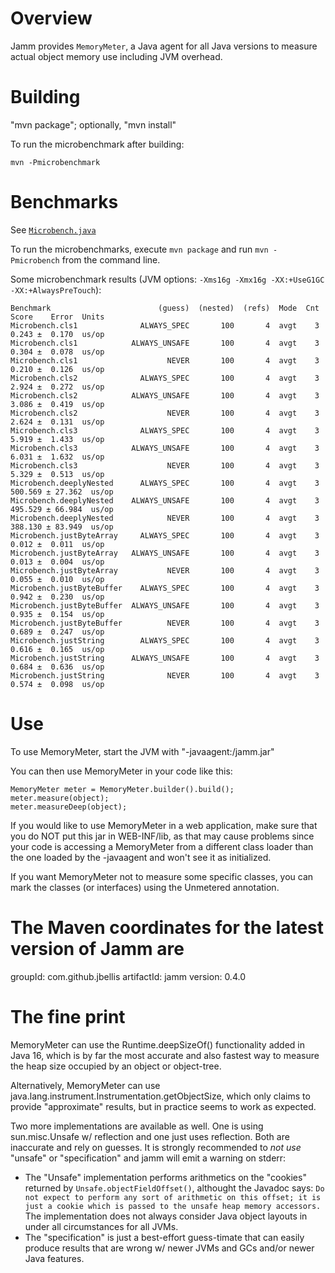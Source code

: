 Overview
========

Jamm provides `MemoryMeter`, a Java agent for all Java versions to
measure actual object memory use including JVM overhead.


Building
========

"mvn package"; optionally, "mvn install"
       
To run the microbenchmark after building:

    mvn -Pmicrobenchmark

Benchmarks
==========

See [`Microbench.java`](./test/org/github/jamm/jmh/Microbench.java)

To run the microbenchmarks, execute `mvn package` and run `mvn -Pmicrobench` from the command line.

Some microbenchmark results
(JVM options: `-Xms16g -Xmx16g -XX:+UseG1GC -XX:+AlwaysPreTouch`):

    Benchmark                        (guess)  (nested)  (refs)  Mode  Cnt    Score    Error  Units
    Microbench.cls1              ALWAYS_SPEC       100       4  avgt    3    0.243 ±  0.170  us/op
    Microbench.cls1            ALWAYS_UNSAFE       100       4  avgt    3    0.304 ±  0.078  us/op
    Microbench.cls1                    NEVER       100       4  avgt    3    0.210 ±  0.126  us/op
    Microbench.cls2              ALWAYS_SPEC       100       4  avgt    3    2.924 ±  0.272  us/op
    Microbench.cls2            ALWAYS_UNSAFE       100       4  avgt    3    3.086 ±  0.419  us/op
    Microbench.cls2                    NEVER       100       4  avgt    3    2.624 ±  0.131  us/op
    Microbench.cls3              ALWAYS_SPEC       100       4  avgt    3    5.919 ±  1.433  us/op
    Microbench.cls3            ALWAYS_UNSAFE       100       4  avgt    3    6.031 ±  1.632  us/op
    Microbench.cls3                    NEVER       100       4  avgt    3    5.329 ±  0.513  us/op
    Microbench.deeplyNested      ALWAYS_SPEC       100       4  avgt    3  500.569 ± 27.362  us/op
    Microbench.deeplyNested    ALWAYS_UNSAFE       100       4  avgt    3  495.529 ± 66.984  us/op
    Microbench.deeplyNested            NEVER       100       4  avgt    3  388.130 ± 83.949  us/op
    Microbench.justByteArray     ALWAYS_SPEC       100       4  avgt    3    0.012 ±  0.011  us/op
    Microbench.justByteArray   ALWAYS_UNSAFE       100       4  avgt    3    0.013 ±  0.004  us/op
    Microbench.justByteArray           NEVER       100       4  avgt    3    0.055 ±  0.010  us/op
    Microbench.justByteBuffer    ALWAYS_SPEC       100       4  avgt    3    0.942 ±  0.230  us/op
    Microbench.justByteBuffer  ALWAYS_UNSAFE       100       4  avgt    3    0.935 ±  0.154  us/op
    Microbench.justByteBuffer          NEVER       100       4  avgt    3    0.689 ±  0.247  us/op
    Microbench.justString        ALWAYS_SPEC       100       4  avgt    3    0.616 ±  0.165  us/op
    Microbench.justString      ALWAYS_UNSAFE       100       4  avgt    3    0.684 ±  0.636  us/op
    Microbench.justString              NEVER       100       4  avgt    3    0.574 ±  0.098  us/op


Use
===

To use MemoryMeter, start the JVM with "-javaagent:<path to>/jamm.jar"

You can then use MemoryMeter in your code like this:

    MemoryMeter meter = MemoryMeter.builder().build();
    meter.measure(object);
    meter.measureDeep(object);


If you would like to use MemoryMeter in a web application, make sure
that you do NOT put this jar in WEB-INF/lib, as that may cause problems
since your code is accessing a MemoryMeter from a different class loader
than the one loaded by the -javaagent and won't see it as initialized.

If you want MemoryMeter not to measure some specific classes, you can
mark the classes (or interfaces) using the Unmetered annotation.

The Maven coordinates for the latest version of Jamm are
========================================================

groupId:    com.github.jbellis
artifactId: jamm
version:    0.4.0

The fine print
==============

MemoryMeter can use the Runtime.deepSizeOf() functionality added in
Java 16, which is by far the most accurate and also fastest way to
measure the heap size occupied by an object or object-tree.

Alternatively, MemoryMeter can use
java.lang.instrument.Instrumentation.getObjectSize, which only claims
to provide "approximate" results, but in practice seems to work as
expected.

Two more implementations are available as well. One is using
sun.misc.Unsafe w/ reflection and one just uses reflection. Both are
inaccurate and rely on guesses. It is strongly recommended to *not
use* "unsafe" or "specification" and jamm will emit a warning on
stderr:
* The "Unsafe" implementation performs arithmetics on the "cookies"
  returned by `Unsafe.objectFieldOffset()`, althought the Javadoc says:
  `Do not expect to perform any sort of arithmetic on this offset;
  it is just a cookie which is passed to the unsafe heap memory accessors.`
  The implementation does not always consider Java object layouts in under
  all circumstances for all JVMs.
* The "specification" is just a best-effort guess-timate that can
  easily produce results that are wrong w/ newer JVMs and GCs and/or
  newer Java features.
